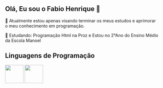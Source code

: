 ## Olá, Eu sou o Fabio Henrique 👋

📝 Atualmente estou apenas visando terminar os meus estudos e aprimorar o meu conhecimento em programação.

🧠 Estudando: Programação Html na Proz e Estou no 2°Ano do Ensino Médio da Escola Manoel

## Linguagens de Programação
<div style="display: inline">
<img src="https://cdn.jsdelivr.net/gh/devicons/devicon@latest/icons/html5/html5-original-wordmark.svg" width="60" height="60" />
<img src="https://cdn.jsdelivr.net/gh/devicons/devicon@latest/icons/css3/css3-original-wordmark.svg" width="60" height="60" />

<!--
**FabioHenriqueSonic/fabiohenriquesonic** is a ✨ _special_ ✨ repository because its `README.md` (this file) appears on your GitHub profile.

Here are some ideas to get you started:

- 🔭 I’m currently working on ...
- 🌱 I’m currently learning ...
- 👯 I’m looking to collaborate on ...
- 🤔 I’m looking for help with ...
- 💬 Ask me about ...
- 📫 How to reach me: ...
- 😄 Pronouns: ...
- ⚡ Fun fact: ...
-->
